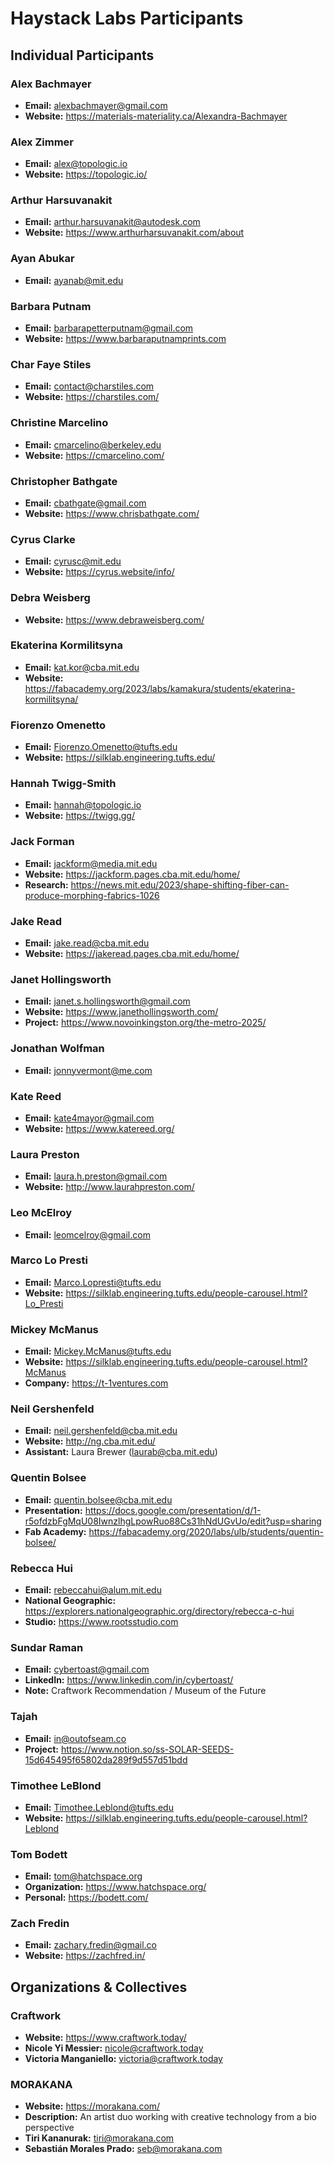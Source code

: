 # Haystack Labs Participants

## Individual Participants

### Alex Bachmayer
- **Email:** alexbachmayer@gmail.com
- **Website:** https://materials-materiality.ca/Alexandra-Bachmayer

### Alex Zimmer
- **Email:** alex@topologic.io
- **Website:** https://topologic.io/

### Arthur Harsuvanakit
- **Email:** arthur.harsuvanakit@autodesk.com
- **Website:** https://www.arthurharsuvanakit.com/about

### Ayan Abukar
- **Email:** ayanab@mit.edu

### Barbara Putnam
- **Email:** barbarapetterputnam@gmail.com
- **Website:** https://www.barbaraputnamprints.com

### Char Faye Stiles
- **Email:** contact@charstiles.com
- **Website:** https://charstiles.com/

### Christine Marcelino
- **Email:** cmarcelino@berkeley.edu
- **Website:** https://cmarcelino.com/

### Christopher Bathgate
- **Email:** cbathgate@gmail.com
- **Website:** https://www.chrisbathgate.com/

### Cyrus Clarke
- **Email:** cyrusc@mit.edu
- **Website:** https://cyrus.website/info/

### Debra Weisberg
- **Website:** https://www.debraweisberg.com/

### Ekaterina Kormilitsyna
- **Email:** kat.kor@cba.mit.edu
- **Website:** https://fabacademy.org/2023/labs/kamakura/students/ekaterina-kormilitsyna/

### Fiorenzo Omenetto
- **Email:** Fiorenzo.Omenetto@tufts.edu
- **Website:** https://silklab.engineering.tufts.edu/

### Hannah Twigg-Smith
- **Email:** hannah@topologic.io
- **Website:** https://twigg.gg/

### Jack Forman
- **Email:** jackform@media.mit.edu
- **Website:** https://jackform.pages.cba.mit.edu/home/
- **Research:** https://news.mit.edu/2023/shape-shifting-fiber-can-produce-morphing-fabrics-1026

### Jake Read
- **Email:** jake.read@cba.mit.edu
- **Website:** https://jakeread.pages.cba.mit.edu/home/

### Janet Hollingsworth
- **Email:** janet.s.hollingsworth@gmail.com
- **Website:** https://www.janethollingsworth.com/
- **Project:** https://www.novoinkingston.org/the-metro-2025/

### Jonathan Wolfman
- **Email:** jonnyvermont@me.com

### Kate Reed
- **Email:** kate4mayor@gmail.com
- **Website:** https://www.katereed.org/

### Laura Preston
- **Email:** laura.h.preston@gmail.com
- **Website:** http://www.laurahpreston.com/

### Leo McElroy
- **Email:** leomcelroy@gmail.com

### Marco Lo Presti
- **Email:** Marco.Lopresti@tufts.edu
- **Website:** https://silklab.engineering.tufts.edu/people-carousel.html?Lo_Presti

### Mickey McManus
- **Email:** Mickey.McManus@tufts.edu
- **Website:** https://silklab.engineering.tufts.edu/people-carousel.html?McManus
- **Company:** https://t-1ventures.com

### Neil Gershenfeld
- **Email:** neil.gershenfeld@cba.mit.edu
- **Website:** http://ng.cba.mit.edu/
- **Assistant:** Laura Brewer (laurab@cba.mit.edu)

### Quentin Bolsee
- **Email:** quentin.bolsee@cba.mit.edu
- **Presentation:** https://docs.google.com/presentation/d/1-r5ofdzbFgMqU08IwnzlhgLpowRuo88Cs31hNdUGvUo/edit?usp=sharing
- **Fab Academy:** https://fabacademy.org/2020/labs/ulb/students/quentin-bolsee/

### Rebecca Hui
- **Email:** rebeccahui@alum.mit.edu
- **National Geographic:** https://explorers.nationalgeographic.org/directory/rebecca-c-hui
- **Studio:** https://www.rootsstudio.com

### Sundar Raman
- **Email:** cybertoast@gmail.com
- **LinkedIn:** https://www.linkedin.com/in/cybertoast/
- **Note:** Craftwork Recommendation / Museum of the Future

### Tajah
- **Email:** in@outofseam.co
- **Project:** https://www.notion.so/ss-SOLAR-SEEDS-15d645495f65802da289f9d557d51bdd

### Timothee LeBlond
- **Email:** Timothee.Leblond@tufts.edu
- **Website:** https://silklab.engineering.tufts.edu/people-carousel.html?Leblond

### Tom Bodett
- **Email:** tom@hatchspace.org
- **Organization:** https://www.hatchspace.org/
- **Personal:** https://bodett.com/

### Zach Fredin
- **Email:** zachary.fredin@gmail.co
- **Website:** https://zachfred.in/

## Organizations & Collectives

### Craftwork
- **Website:** https://www.craftwork.today/
- **Nicole Yi Messier:** nicole@craftwork.today
- **Victoria Manganiello:** victoria@craftwork.today

### MORAKANA
- **Website:** https://morakana.com/
- **Description:** An artist duo working with creative technology from a bio perspective
- **Tiri Kananurak:** tiri@morakana.com
- **Sebastián Morales Prado:** seb@morakana.com